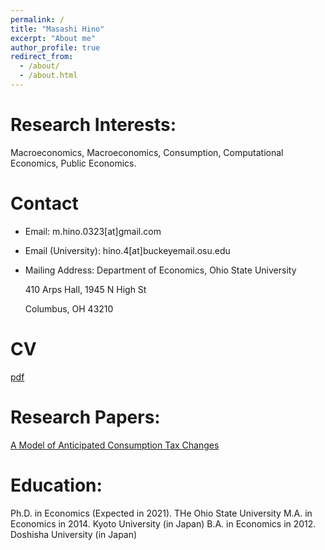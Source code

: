 ```yaml
---
permalink: /
title: "Masashi Hino"
excerpt: "About me"
author_profile: true
redirect_from: 
  - /about/
  - /about.html
---
```


Research Interests:
======
Macroeconomics, Macroeconomics, Consumption, Computational Economics, Public Economics.

Contact
======
* Email: m.hino.0323[at]gmail.com

* Email (University): hino.4[at]buckeyemail.osu.edu

* Mailing Address: Department of Economics, Ohio State University

  410 Arps Hall, 1945 N High St

  Columbus, OH 43210

CV
======
[pdf](https://masashihino.github.io/files/CV_Hino.pdf)

Research Papers:
======
[A Model of Anticipated Consumption Tax Changes](https://masashihino.github.io/files/Hino_CT_Irr_paper_2020September.pdf) 

Education:
======
Ph.D. in Economics (Expected in 2021). THe Ohio State University
M.A. in Economics in 2014. Kyoto University (in Japan)
B.A. in Economics in 2012. Doshisha University (in Japan)
